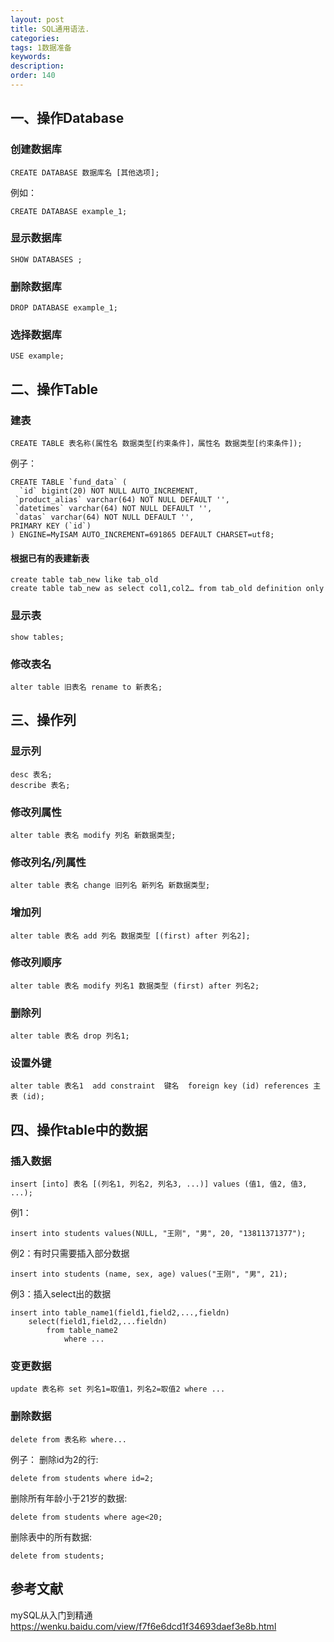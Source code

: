 ```yaml
---
layout: post
title: SQL通用语法.
categories:
tags: 1数据准备
keywords:
description:
order: 140
---
```



## 一、操作Database

### 创建数据库
```
CREATE DATABASE 数据库名 [其他选项];
```
例如：
```
CREATE DATABASE example_1;
```

### 显示数据库
```
SHOW DATABASES ;
```
### 删除数据库
```
DROP DATABASE example_1;
```
### 选择数据库
```
USE example;
```

## 二、操作Table
### 建表
```
CREATE TABLE 表名称(属性名 数据类型[约束条件]，属性名 数据类型[约束条件]);
```
 例子：
```
CREATE TABLE `fund_data` (
  `id` bigint(20) NOT NULL AUTO_INCREMENT,
 `product_alias` varchar(64) NOT NULL DEFAULT '',
 `datetimes` varchar(64) NOT NULL DEFAULT '',
 `datas` varchar(64) NOT NULL DEFAULT '',
PRIMARY KEY (`id`)
) ENGINE=MyISAM AUTO_INCREMENT=691865 DEFAULT CHARSET=utf8;
```

#### 根据已有的表建新表
```
create table tab_new like tab_old
create table tab_new as select col1,col2… from tab_old definition only
```
### 显示表
```
show tables;
```

### 修改表名
```
alter table 旧表名 rename to 新表名;
```

## 三、操作列
### 显示列
```
desc 表名;
describe 表名;
```

### 修改列属性
```
alter table 表名 modify 列名 新数据类型;
```

### 修改列名/列属性
```
alter table 表名 change 旧列名 新列名 新数据类型;
```

### 增加列
```
alter table 表名 add 列名 数据类型 [(first) after 列名2];
```

### 修改列顺序
```
alter table 表名 modify 列名1 数据类型 (first) after 列名2;
```

### 删除列
```
alter table 表名 drop 列名1;
```


### 设置外键
```
alter table 表名1  add constraint  键名  foreign key (id) references 主表 (id);
```

## 四、操作table中的数据

### 插入数据
```
insert [into] 表名 [(列名1, 列名2, 列名3, ...)] values (值1, 值2, 值3, ...);
```
例1：
```
insert into students values(NULL, "王刚", "男", 20, "13811371377");
```
例2：有时只需要插入部分数据
```
insert into students (name, sex, age) values("王刚", "男", 21);
```
例3：插入select出的数据
```
insert into table_name1(field1,field2,...,fieldn)
    select(field1,field2,...fieldn)
        from table_name2
            where ...
```
### 变更数据
```
update 表名称 set 列名1=取值1，列名2=取值2 where ...
```

### 删除数据
```
delete from 表名称 where...
```

例子：
删除id为2的行:
```
delete from students where id=2;
```
删除所有年龄小于21岁的数据:
```
delete from students where age<20;
```
删除表中的所有数据:
```
delete from students;
```

## 参考文献
mySQL从入门到精通  
https://wenku.baidu.com/view/f7f6e6dcd1f34693daef3e8b.html
